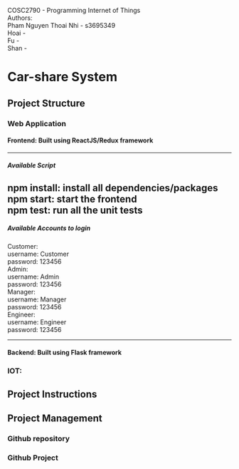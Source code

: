 COSC2790 - Programming Internet of Things <br/>
Authors:<br/>
Pham Nguyen Thoai Nhi - s3695349<br/>
Hoai - <br/>
Fu - <br/>
Shan - <br/>
# Car-share System
## Project Structure
### Web Application
#### Frontend: Built using ReactJS/Redux framework
---
##### Available Script
npm install: install all dependencies/packages <br/>
npm start: start the frontend <br/>
npm test: run all the unit tests <br/>
---
##### Available Accounts to login
Customer: <br/>
    username: Customer <br/>
    password: 123456<br/>
Admin:<br/>
    username: Admin<br/>
    password: 123456<br/>
Manager:<br/>
    username: Manager <br/>
    password: 123456<br/>
Engineer:<br/>
    username: Engineer<br/>
    password: 123456<br/>
___
#### Backend: Built using Flask framework
### IOT:
## Project Instructions

## Project Management

### Github repository

### Github Project
